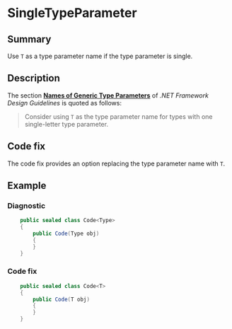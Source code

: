 # SingleTypeParameter

## Summary

Use `T` as a type parameter name if the type parameter is single.

## Description

The section
**[Names of Generic Type Parameters](https://docs.microsoft.com/en-us/dotnet/standard/design-guidelines/names-of-classes-structs-and-interfaces)**
of _.NET Framework Design Guidelines_ is quoted as follows:

> Consider using `T` as the type parameter name for types with one
single-letter type parameter.

## Code fix

The code fix provides an option replacing the type parameter name with `T`.

## Example

### Diagnostic

```csharp
    public sealed class Code<Type>
    {
        public Code(Type obj)
        {
        }
    }
```

### Code fix

```csharp
    public sealed class Code<T>
    {
        public Code(T obj)
        {
        }
    }
```
